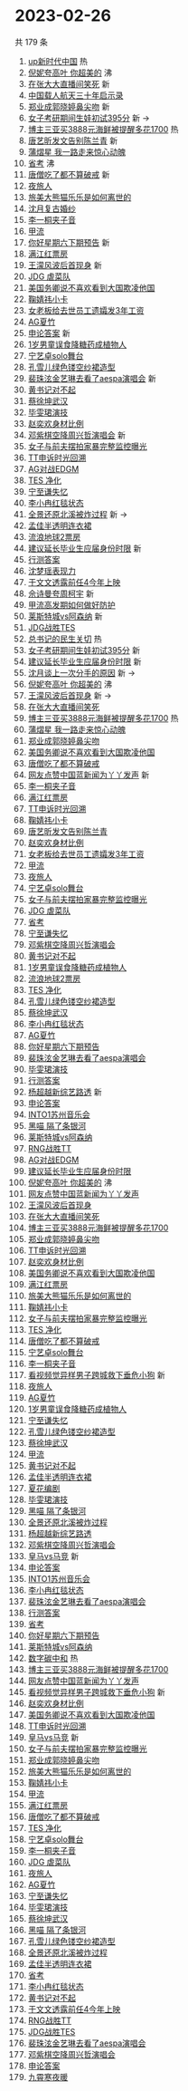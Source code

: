 # 2023-02-26

共 179 条

<!-- BEGIN -->
<!-- 最后更新时间 Sun Feb 26 2023 03:10:58 GMT+0800 (China Standard Time) -->

1. [up新时代中国](https://s.weibo.com//weibo?q=%23up%E6%96%B0%E6%97%B6%E4%BB%A3%E4%B8%AD%E5%9B%BD%23&Refer=new_time)
   热
1. [倪妮夸高叶 你超美的](https://s.weibo.com//weibo?q=%E5%80%AA%E5%A6%AE%E5%A4%B8%E9%AB%98%E5%8F%B6%20%E4%BD%A0%E8%B6%85%E7%BE%8E%E7%9A%84&t=31&band_rank=1&Refer=top)
   沸
1. [在张大大直播间笑死](https://s.weibo.com//weibo?q=%E5%9C%A8%E5%BC%A0%E5%A4%A7%E5%A4%A7%E7%9B%B4%E6%92%AD%E9%97%B4%E7%AC%91%E6%AD%BB&t=31&band_rank=2&Refer=top)
   新
1. [中国载人航天三十年启示录](https://s.weibo.com//weibo?q=%23%E4%B8%AD%E5%9B%BD%E8%BD%BD%E4%BA%BA%E8%88%AA%E5%A4%A9%E4%B8%89%E5%8D%81%E5%B9%B4%E5%90%AF%E7%A4%BA%E5%BD%95%23&t=31&band_rank=3&Refer=top)
1. [郑业成郭晓婷鼻尖吻](https://s.weibo.com//weibo?q=%23%E9%83%91%E4%B8%9A%E6%88%90%E9%83%AD%E6%99%93%E5%A9%B7%E9%BC%BB%E5%B0%96%E5%90%BB%23&t=31&band_rank=4&Refer=top)
   新
1. [女子考研期间生娃初试395分](https://s.weibo.com//weibo?q=%23%E5%A5%B3%E5%AD%90%E8%80%83%E7%A0%94%E6%9C%9F%E9%97%B4%E7%94%9F%E5%A8%83%E5%88%9D%E8%AF%95395%E5%88%86%23&t=31&band_rank=5&Refer=top)
   新 ->
1. [博主三亚买3888元海鲜被提醒多花1700](https://s.weibo.com//weibo?q=%23%E5%8D%9A%E4%B8%BB%E4%B8%89%E4%BA%9A%E4%B9%B03888%E5%85%83%E6%B5%B7%E9%B2%9C%E8%A2%AB%E6%8F%90%E9%86%92%E5%A4%9A%E8%8A%B11700%23&t=31&band_rank=6&Refer=top)
   热
1. [唐艺昕发文告别陈兰青](https://s.weibo.com//weibo?q=%23%E5%94%90%E8%89%BA%E6%98%95%E5%8F%91%E6%96%87%E5%91%8A%E5%88%AB%E9%99%88%E5%85%B0%E9%9D%92%23&t=31&band_rank=7&Refer=top)
   新
1. [蒲熠星 我一路走来惊心动魄](https://s.weibo.com//weibo?q=%E8%92%B2%E7%86%A0%E6%98%9F%20%E6%88%91%E4%B8%80%E8%B7%AF%E8%B5%B0%E6%9D%A5%E6%83%8A%E5%BF%83%E5%8A%A8%E9%AD%84&t=31&band_rank=8&Refer=top)
1. [省考](https://s.weibo.com//weibo?q=%E7%9C%81%E8%80%83&t=31&band_rank=9&Refer=top)
   沸
1. [唐僧吃了都不算破戒](https://s.weibo.com//weibo?q=%23%E5%94%90%E5%83%A7%E5%90%83%E4%BA%86%E9%83%BD%E4%B8%8D%E7%AE%97%E7%A0%B4%E6%88%92%23&t=31&band_rank=10&Refer=top)
   新
1. [夜旅人](https://s.weibo.com//weibo?q=%E5%A4%9C%E6%97%85%E4%BA%BA&t=31&band_rank=11&Refer=top)
1. [旅美大熊猫乐乐是如何离世的](https://s.weibo.com//weibo?q=%23%E6%97%85%E7%BE%8E%E5%A4%A7%E7%86%8A%E7%8C%AB%E4%B9%90%E4%B9%90%E6%98%AF%E5%A6%82%E4%BD%95%E7%A6%BB%E4%B8%96%E7%9A%84%23&t=31&band_rank=12&Refer=top)
1. [沈月复古婚纱](https://s.weibo.com//weibo?q=%23%E6%B2%88%E6%9C%88%E5%A4%8D%E5%8F%A4%E5%A9%9A%E7%BA%B1%23&t=31&band_rank=13&Refer=top)
1. [李一桐夹子音](https://s.weibo.com//weibo?q=%E6%9D%8E%E4%B8%80%E6%A1%90%E5%A4%B9%E5%AD%90%E9%9F%B3&t=31&band_rank=14&Refer=top)
1. [甲流](https://s.weibo.com//weibo?q=%23%E7%94%B2%E6%B5%81%23&t=31&band_rank=15&Refer=top)
1. [你好星期六下期预告](https://s.weibo.com//weibo?q=%23%E4%BD%A0%E5%A5%BD%E6%98%9F%E6%9C%9F%E5%85%AD%E4%B8%8B%E6%9C%9F%E9%A2%84%E5%91%8A%23&t=31&band_rank=16&Refer=top)
   新
1. [满江红票房](https://s.weibo.com//weibo?q=%23%E6%BB%A1%E6%B1%9F%E7%BA%A2%E7%A5%A8%E6%88%BF%23&t=31&band_rank=17&Refer=top)
1. [王濛风波后首现身](https://s.weibo.com//weibo?q=%23%E7%8E%8B%E6%BF%9B%E9%A3%8E%E6%B3%A2%E5%90%8E%E9%A6%96%E7%8E%B0%E8%BA%AB%23&t=31&band_rank=18&Refer=top)
   新
1. [JDG 虐菜队](https://s.weibo.com//weibo?q=JDG%20%E8%99%90%E8%8F%9C%E9%98%9F&t=31&band_rank=19&Refer=top)
1. [美国务卿说不喜欢看到大国欺凌他国](https://s.weibo.com//weibo?q=%23%E7%BE%8E%E5%9B%BD%E5%8A%A1%E5%8D%BF%E8%AF%B4%E4%B8%8D%E5%96%9C%E6%AC%A2%E7%9C%8B%E5%88%B0%E5%A4%A7%E5%9B%BD%E6%AC%BA%E5%87%8C%E4%BB%96%E5%9B%BD%23&t=31&band_rank=20&Refer=top)
1. [鞠婧祎小卡](https://s.weibo.com//weibo?q=%E9%9E%A0%E5%A9%A7%E7%A5%8E%E5%B0%8F%E5%8D%A1&t=31&band_rank=21&Refer=top)
1. [女老板给去世员工遗孀发3年工资](https://s.weibo.com//weibo?q=%23%E5%A5%B3%E8%80%81%E6%9D%BF%E7%BB%99%E5%8E%BB%E4%B8%96%E5%91%98%E5%B7%A5%E9%81%97%E5%AD%80%E5%8F%913%E5%B9%B4%E5%B7%A5%E8%B5%84%23&t=31&band_rank=22&Refer=top)
1. [AG夏竹](https://s.weibo.com//weibo?q=AG%E5%A4%8F%E7%AB%B9&t=31&band_rank=23&Refer=top)
1. [申论答案](https://s.weibo.com//weibo?q=%E7%94%B3%E8%AE%BA%E7%AD%94%E6%A1%88&t=31&band_rank=24&Refer=top)
   新
1. [1岁男童误食降糖药成植物人](https://s.weibo.com//weibo?q=%231%E5%B2%81%E7%94%B7%E7%AB%A5%E8%AF%AF%E9%A3%9F%E9%99%8D%E7%B3%96%E8%8D%AF%E6%88%90%E6%A4%8D%E7%89%A9%E4%BA%BA%23&t=31&band_rank=25&Refer=top)
1. [宁艺卓solo舞台](https://s.weibo.com//weibo?q=%23%E5%AE%81%E8%89%BA%E5%8D%93solo%E8%88%9E%E5%8F%B0%23&t=31&band_rank=26&Refer=top)
1. [孔雪儿绿色镂空纱裙造型](https://s.weibo.com//weibo?q=%23%E5%AD%94%E9%9B%AA%E5%84%BF%E7%BB%BF%E8%89%B2%E9%95%82%E7%A9%BA%E7%BA%B1%E8%A3%99%E9%80%A0%E5%9E%8B%23&t=31&band_rank=27&Refer=top)
1. [裴珠泫金艺琳去看了aespa演唱会](https://s.weibo.com//weibo?q=%23%E8%A3%B4%E7%8F%A0%E6%B3%AB%E9%87%91%E8%89%BA%E7%90%B3%E5%8E%BB%E7%9C%8B%E4%BA%86aespa%E6%BC%94%E5%94%B1%E4%BC%9A%23&t=31&band_rank=28&Refer=top)
   新
1. [黄书记对不起](https://s.weibo.com//weibo?q=%E9%BB%84%E4%B9%A6%E8%AE%B0%E5%AF%B9%E4%B8%8D%E8%B5%B7&t=31&band_rank=29&Refer=top)
1. [蔡徐坤武汉](https://s.weibo.com//weibo?q=%E8%94%A1%E5%BE%90%E5%9D%A4%E6%AD%A6%E6%B1%89&t=31&band_rank=30&Refer=top)
1. [毕雯珺演技](https://s.weibo.com//weibo?q=%23%E6%AF%95%E9%9B%AF%E7%8F%BA%E6%BC%94%E6%8A%80%23&t=31&band_rank=31&Refer=top)
1. [赵奕欢身材比例](https://s.weibo.com//weibo?q=%23%E8%B5%B5%E5%A5%95%E6%AC%A2%E8%BA%AB%E6%9D%90%E6%AF%94%E4%BE%8B%23&t=31&band_rank=32&Refer=top)
1. [邓紫棋空降周兴哲演唱会](https://s.weibo.com//weibo?q=%23%E9%82%93%E7%B4%AB%E6%A3%8B%E7%A9%BA%E9%99%8D%E5%91%A8%E5%85%B4%E5%93%B2%E6%BC%94%E5%94%B1%E4%BC%9A%23&t=31&band_rank=33&Refer=top)
   新
1. [女子与前夫摆拍家暴完整监控曝光](https://s.weibo.com//weibo?q=%23%E5%A5%B3%E5%AD%90%E4%B8%8E%E5%89%8D%E5%A4%AB%E6%91%86%E6%8B%8D%E5%AE%B6%E6%9A%B4%E5%AE%8C%E6%95%B4%E7%9B%91%E6%8E%A7%E6%9B%9D%E5%85%89%23&t=31&band_rank=34&Refer=top)
1. [TT申诉时光回溯](https://s.weibo.com//weibo?q=%23TT%E7%94%B3%E8%AF%89%E6%97%B6%E5%85%89%E5%9B%9E%E6%BA%AF%23&t=31&band_rank=35&Refer=top)
1. [AG对战EDGM](https://s.weibo.com//weibo?q=%23AG%E5%AF%B9%E6%88%98EDGM%23&t=31&band_rank=36&Refer=top)
1. [TES 净化](https://s.weibo.com//weibo?q=TES%20%E5%87%80%E5%8C%96&t=31&band_rank=37&Refer=top)
1. [宁至谦失忆](https://s.weibo.com//weibo?q=%23%E5%AE%81%E8%87%B3%E8%B0%A6%E5%A4%B1%E5%BF%86%23&t=31&band_rank=38&Refer=top)
1. [李小冉红毯状态](https://s.weibo.com//weibo?q=%E6%9D%8E%E5%B0%8F%E5%86%89%E7%BA%A2%E6%AF%AF%E7%8A%B6%E6%80%81&t=31&band_rank=39&Refer=top)
1. [全景还原北溪被炸过程](https://s.weibo.com//weibo?q=%23%E5%85%A8%E6%99%AF%E8%BF%98%E5%8E%9F%E5%8C%97%E6%BA%AA%E8%A2%AB%E7%82%B8%E8%BF%87%E7%A8%8B%23&t=31&band_rank=40&Refer=top)
   新 ->
1. [孟佳半透明连衣裙](https://s.weibo.com//weibo?q=%23%E5%AD%9F%E4%BD%B3%E5%8D%8A%E9%80%8F%E6%98%8E%E8%BF%9E%E8%A1%A3%E8%A3%99%23&t=31&band_rank=41&Refer=top)
1. [流浪地球2票房](https://s.weibo.com//weibo?q=%23%E6%B5%81%E6%B5%AA%E5%9C%B0%E7%90%832%E7%A5%A8%E6%88%BF%23&t=31&band_rank=42&Refer=top)
1. [建议延长毕业生应届身份时限](https://s.weibo.com//weibo?q=%23%E5%BB%BA%E8%AE%AE%E5%BB%B6%E9%95%BF%E6%AF%95%E4%B8%9A%E7%94%9F%E5%BA%94%E5%B1%8A%E8%BA%AB%E4%BB%BD%E6%97%B6%E9%99%90%23&t=31&band_rank=43&Refer=top)
   新
1. [行测答案](https://s.weibo.com//weibo?q=%E8%A1%8C%E6%B5%8B%E7%AD%94%E6%A1%88&t=31&band_rank=44&Refer=top)
1. [沈梦瑶表现力](https://s.weibo.com//weibo?q=%E6%B2%88%E6%A2%A6%E7%91%B6%E8%A1%A8%E7%8E%B0%E5%8A%9B&t=31&band_rank=45&Refer=top)
1. [于文文透露前任4今年上映](https://s.weibo.com//weibo?q=%23%E4%BA%8E%E6%96%87%E6%96%87%E9%80%8F%E9%9C%B2%E5%89%8D%E4%BB%BB4%E4%BB%8A%E5%B9%B4%E4%B8%8A%E6%98%A0%23&t=31&band_rank=46&Refer=top)
1. [佘诗曼夸周柯宇](https://s.weibo.com//weibo?q=%23%E4%BD%98%E8%AF%97%E6%9B%BC%E5%A4%B8%E5%91%A8%E6%9F%AF%E5%AE%87%23&t=31&band_rank=47&Refer=top)
   新
1. [甲流高发期如何做好防护](https://s.weibo.com//weibo?q=%23%E7%94%B2%E6%B5%81%E9%AB%98%E5%8F%91%E6%9C%9F%E5%A6%82%E4%BD%95%E5%81%9A%E5%A5%BD%E9%98%B2%E6%8A%A4%23&t=31&band_rank=48&Refer=top)
1. [莱斯特城vs阿森纳](https://s.weibo.com//weibo?q=%23%E8%8E%B1%E6%96%AF%E7%89%B9%E5%9F%8Evs%E9%98%BF%E6%A3%AE%E7%BA%B3%23&t=31&band_rank=49&Refer=top)
   新
1. [JDG战胜TES](https://s.weibo.com//weibo?q=%23JDG%E6%88%98%E8%83%9CTES%23&t=31&band_rank=50&Refer=top)
1. [总书记的民生关切](https://s.weibo.com//weibo?q=%23%E6%80%BB%E4%B9%A6%E8%AE%B0%E7%9A%84%E6%B0%91%E7%94%9F%E5%85%B3%E5%88%87%23&Refer=new_time)
   热
1. [女子考研期间生娃初试395分](https://s.weibo.com//weibo?q=%23%E5%A5%B3%E5%AD%90%E8%80%83%E7%A0%94%E6%9C%9F%E9%97%B4%E7%94%9F%E5%A8%83%E5%88%9D%E8%AF%95395%E5%88%86%23&t=31&band_rank=1&Refer=top)
   新
1. [建议延长毕业生应届身份时限](https://s.weibo.com//weibo?q=%23%E5%BB%BA%E8%AE%AE%E5%BB%B6%E9%95%BF%E6%AF%95%E4%B8%9A%E7%94%9F%E5%BA%94%E5%B1%8A%E8%BA%AB%E4%BB%BD%E6%97%B6%E9%99%90%23&t=31&band_rank=2&Refer=top)
   新
1. [沈月谈上一次分手的原因](https://s.weibo.com//weibo?q=%23%E6%B2%88%E6%9C%88%E8%B0%88%E4%B8%8A%E4%B8%80%E6%AC%A1%E5%88%86%E6%89%8B%E7%9A%84%E5%8E%9F%E5%9B%A0%23&t=31&band_rank=4&Refer=top)
   新 ->
1. [倪妮夸高叶 你超美的](https://s.weibo.com//weibo?q=%E5%80%AA%E5%A6%AE%E5%A4%B8%E9%AB%98%E5%8F%B6%20%E4%BD%A0%E8%B6%85%E7%BE%8E%E7%9A%84&t=31&band_rank=5&Refer=top)
   沸
1. [王濛风波后首现身](https://s.weibo.com//weibo?q=%23%E7%8E%8B%E6%BF%9B%E9%A3%8E%E6%B3%A2%E5%90%8E%E9%A6%96%E7%8E%B0%E8%BA%AB%23&t=31&band_rank=6&Refer=top)
   新 ->
1. [在张大大直播间笑死](https://s.weibo.com//weibo?q=%E5%9C%A8%E5%BC%A0%E5%A4%A7%E5%A4%A7%E7%9B%B4%E6%92%AD%E9%97%B4%E7%AC%91%E6%AD%BB&t=31&band_rank=7&Refer=top)
1. [博主三亚买3888元海鲜被提醒多花1700](https://s.weibo.com//weibo?q=%23%E5%8D%9A%E4%B8%BB%E4%B8%89%E4%BA%9A%E4%B9%B03888%E5%85%83%E6%B5%B7%E9%B2%9C%E8%A2%AB%E6%8F%90%E9%86%92%E5%A4%9A%E8%8A%B11700%23&t=31&band_rank=8&Refer=top)
   热
1. [蒲熠星 我一路走来惊心动魄](https://s.weibo.com//weibo?q=%E8%92%B2%E7%86%A0%E6%98%9F%20%E6%88%91%E4%B8%80%E8%B7%AF%E8%B5%B0%E6%9D%A5%E6%83%8A%E5%BF%83%E5%8A%A8%E9%AD%84&t=31&band_rank=9&Refer=top)
1. [郑业成郭晓婷鼻尖吻](https://s.weibo.com//weibo?q=%23%E9%83%91%E4%B8%9A%E6%88%90%E9%83%AD%E6%99%93%E5%A9%B7%E9%BC%BB%E5%B0%96%E5%90%BB%23&t=31&band_rank=10&Refer=top)
1. [美国务卿说不喜欢看到大国欺凌他国](https://s.weibo.com//weibo?q=%23%E7%BE%8E%E5%9B%BD%E5%8A%A1%E5%8D%BF%E8%AF%B4%E4%B8%8D%E5%96%9C%E6%AC%A2%E7%9C%8B%E5%88%B0%E5%A4%A7%E5%9B%BD%E6%AC%BA%E5%87%8C%E4%BB%96%E5%9B%BD%23&t=31&band_rank=11&Refer=top)
1. [唐僧吃了都不算破戒](https://s.weibo.com//weibo?q=%23%E5%94%90%E5%83%A7%E5%90%83%E4%BA%86%E9%83%BD%E4%B8%8D%E7%AE%97%E7%A0%B4%E6%88%92%23&t=31&band_rank=13&Refer=top)
1. [网友点赞中国蓝新闻为丫丫发声](https://s.weibo.com//weibo?q=%23%E7%BD%91%E5%8F%8B%E7%82%B9%E8%B5%9E%E4%B8%AD%E5%9B%BD%E8%93%9D%E6%96%B0%E9%97%BB%E4%B8%BA%E4%B8%AB%E4%B8%AB%E5%8F%91%E5%A3%B0%23&t=31&band_rank=14&Refer=top)
   新
1. [李一桐夹子音](https://s.weibo.com//weibo?q=%E6%9D%8E%E4%B8%80%E6%A1%90%E5%A4%B9%E5%AD%90%E9%9F%B3&t=31&band_rank=15&Refer=top)
1. [满江红票房](https://s.weibo.com//weibo?q=%23%E6%BB%A1%E6%B1%9F%E7%BA%A2%E7%A5%A8%E6%88%BF%23&t=31&band_rank=16&Refer=top)
1. [TT申诉时光回溯](https://s.weibo.com//weibo?q=%23TT%E7%94%B3%E8%AF%89%E6%97%B6%E5%85%89%E5%9B%9E%E6%BA%AF%23&t=31&band_rank=17&Refer=top)
1. [鞠婧祎小卡](https://s.weibo.com//weibo?q=%E9%9E%A0%E5%A9%A7%E7%A5%8E%E5%B0%8F%E5%8D%A1&t=31&band_rank=18&Refer=top)
1. [唐艺昕发文告别陈兰青](https://s.weibo.com//weibo?q=%23%E5%94%90%E8%89%BA%E6%98%95%E5%8F%91%E6%96%87%E5%91%8A%E5%88%AB%E9%99%88%E5%85%B0%E9%9D%92%23&t=31&band_rank=19&Refer=top)
1. [赵奕欢身材比例](https://s.weibo.com//weibo?q=%23%E8%B5%B5%E5%A5%95%E6%AC%A2%E8%BA%AB%E6%9D%90%E6%AF%94%E4%BE%8B%23&t=31&band_rank=20&Refer=top)
1. [女老板给去世员工遗孀发3年工资](https://s.weibo.com//weibo?q=%23%E5%A5%B3%E8%80%81%E6%9D%BF%E7%BB%99%E5%8E%BB%E4%B8%96%E5%91%98%E5%B7%A5%E9%81%97%E5%AD%80%E5%8F%913%E5%B9%B4%E5%B7%A5%E8%B5%84%23&t=31&band_rank=21&Refer=top)
1. [甲流](https://s.weibo.com//weibo?q=%23%E7%94%B2%E6%B5%81%23&t=31&band_rank=22&Refer=top)
1. [夜旅人](https://s.weibo.com//weibo?q=%E5%A4%9C%E6%97%85%E4%BA%BA&t=31&band_rank=23&Refer=top)
1. [宁艺卓solo舞台](https://s.weibo.com//weibo?q=%23%E5%AE%81%E8%89%BA%E5%8D%93solo%E8%88%9E%E5%8F%B0%23&t=31&band_rank=24&Refer=top)
1. [女子与前夫摆拍家暴完整监控曝光](https://s.weibo.com//weibo?q=%23%E5%A5%B3%E5%AD%90%E4%B8%8E%E5%89%8D%E5%A4%AB%E6%91%86%E6%8B%8D%E5%AE%B6%E6%9A%B4%E5%AE%8C%E6%95%B4%E7%9B%91%E6%8E%A7%E6%9B%9D%E5%85%89%23&t=31&band_rank=25&Refer=top)
1. [JDG 虐菜队](https://s.weibo.com//weibo?q=JDG%20%E8%99%90%E8%8F%9C%E9%98%9F&t=31&band_rank=26&Refer=top)
1. [省考](https://s.weibo.com//weibo?q=%E7%9C%81%E8%80%83&t=31&band_rank=27&Refer=top)
1. [宁至谦失忆](https://s.weibo.com//weibo?q=%23%E5%AE%81%E8%87%B3%E8%B0%A6%E5%A4%B1%E5%BF%86%23&t=31&band_rank=28&Refer=top)
1. [邓紫棋空降周兴哲演唱会](https://s.weibo.com//weibo?q=%23%E9%82%93%E7%B4%AB%E6%A3%8B%E7%A9%BA%E9%99%8D%E5%91%A8%E5%85%B4%E5%93%B2%E6%BC%94%E5%94%B1%E4%BC%9A%23&t=31&band_rank=29&Refer=top)
1. [黄书记对不起](https://s.weibo.com//weibo?q=%E9%BB%84%E4%B9%A6%E8%AE%B0%E5%AF%B9%E4%B8%8D%E8%B5%B7&t=31&band_rank=30&Refer=top)
1. [1岁男童误食降糖药成植物人](https://s.weibo.com//weibo?q=%231%E5%B2%81%E7%94%B7%E7%AB%A5%E8%AF%AF%E9%A3%9F%E9%99%8D%E7%B3%96%E8%8D%AF%E6%88%90%E6%A4%8D%E7%89%A9%E4%BA%BA%23&t=31&band_rank=31&Refer=top)
1. [流浪地球2票房](https://s.weibo.com//weibo?q=%23%E6%B5%81%E6%B5%AA%E5%9C%B0%E7%90%832%E7%A5%A8%E6%88%BF%23&t=31&band_rank=32&Refer=top)
1. [TES 净化](https://s.weibo.com//weibo?q=TES%20%E5%87%80%E5%8C%96&t=31&band_rank=33&Refer=top)
1. [孔雪儿绿色镂空纱裙造型](https://s.weibo.com//weibo?q=%23%E5%AD%94%E9%9B%AA%E5%84%BF%E7%BB%BF%E8%89%B2%E9%95%82%E7%A9%BA%E7%BA%B1%E8%A3%99%E9%80%A0%E5%9E%8B%23&t=31&band_rank=34&Refer=top)
1. [蔡徐坤武汉](https://s.weibo.com//weibo?q=%E8%94%A1%E5%BE%90%E5%9D%A4%E6%AD%A6%E6%B1%89&t=31&band_rank=35&Refer=top)
1. [李小冉红毯状态](https://s.weibo.com//weibo?q=%E6%9D%8E%E5%B0%8F%E5%86%89%E7%BA%A2%E6%AF%AF%E7%8A%B6%E6%80%81&t=31&band_rank=36&Refer=top)
1. [AG夏竹](https://s.weibo.com//weibo?q=AG%E5%A4%8F%E7%AB%B9&t=31&band_rank=37&Refer=top)
1. [你好星期六下期预告](https://s.weibo.com//weibo?q=%23%E4%BD%A0%E5%A5%BD%E6%98%9F%E6%9C%9F%E5%85%AD%E4%B8%8B%E6%9C%9F%E9%A2%84%E5%91%8A%23&t=31&band_rank=38&Refer=top)
1. [裴珠泫金艺琳去看了aespa演唱会](https://s.weibo.com//weibo?q=%23%E8%A3%B4%E7%8F%A0%E6%B3%AB%E9%87%91%E8%89%BA%E7%90%B3%E5%8E%BB%E7%9C%8B%E4%BA%86aespa%E6%BC%94%E5%94%B1%E4%BC%9A%23&t=31&band_rank=39&Refer=top)
1. [毕雯珺演技](https://s.weibo.com//weibo?q=%23%E6%AF%95%E9%9B%AF%E7%8F%BA%E6%BC%94%E6%8A%80%23&t=31&band_rank=42&Refer=top)
1. [行测答案](https://s.weibo.com//weibo?q=%E8%A1%8C%E6%B5%8B%E7%AD%94%E6%A1%88&t=31&band_rank=43&Refer=top)
1. [杨超越新综艺路透](https://s.weibo.com//weibo?q=%23%E6%9D%A8%E8%B6%85%E8%B6%8A%E6%96%B0%E7%BB%BC%E8%89%BA%E8%B7%AF%E9%80%8F%23&t=31&band_rank=44&Refer=top)
   新
1. [申论答案](https://s.weibo.com//weibo?q=%E7%94%B3%E8%AE%BA%E7%AD%94%E6%A1%88&t=31&band_rank=45&Refer=top)
1. [INTO1苏州音乐会](https://s.weibo.com//weibo?q=%23INTO1%E8%8B%8F%E5%B7%9E%E9%9F%B3%E4%B9%90%E4%BC%9A%23&t=31&band_rank=46&Refer=top)
1. [黑喵 隔了条银河](https://s.weibo.com//weibo?q=%E9%BB%91%E5%96%B5%20%E9%9A%94%E4%BA%86%E6%9D%A1%E9%93%B6%E6%B2%B3&t=31&band_rank=47&Refer=top)
1. [莱斯特城vs阿森纳](https://s.weibo.com//weibo?q=%23%E8%8E%B1%E6%96%AF%E7%89%B9%E5%9F%8Evs%E9%98%BF%E6%A3%AE%E7%BA%B3%23&t=31&band_rank=48&Refer=top)
1. [RNG战胜TT](https://s.weibo.com//weibo?q=%23RNG%E6%88%98%E8%83%9CTT%23&t=31&band_rank=49&Refer=top)
1. [AG对战EDGM](https://s.weibo.com//weibo?q=%23AG%E5%AF%B9%E6%88%98EDGM%23&t=31&band_rank=50&Refer=top)
1. [建议延长毕业生应届身份时限](https://s.weibo.com//weibo?q=%23%E5%BB%BA%E8%AE%AE%E5%BB%B6%E9%95%BF%E6%AF%95%E4%B8%9A%E7%94%9F%E5%BA%94%E5%B1%8A%E8%BA%AB%E4%BB%BD%E6%97%B6%E9%99%90%23&t=31&band_rank=1&Refer=top)
1. [倪妮夸高叶 你超美的](https://s.weibo.com//weibo?q=%E5%80%AA%E5%A6%AE%E5%A4%B8%E9%AB%98%E5%8F%B6%20%E4%BD%A0%E8%B6%85%E7%BE%8E%E7%9A%84&t=31&band_rank=2&Refer=top)
   沸
1. [网友点赞中国蓝新闻为丫丫发声](https://s.weibo.com//weibo?q=%23%E7%BD%91%E5%8F%8B%E7%82%B9%E8%B5%9E%E4%B8%AD%E5%9B%BD%E8%93%9D%E6%96%B0%E9%97%BB%E4%B8%BA%E4%B8%AB%E4%B8%AB%E5%8F%91%E5%A3%B0%23&t=31&band_rank=6&Refer=top)
1. [王濛风波后首现身](https://s.weibo.com//weibo?q=%23%E7%8E%8B%E6%BF%9B%E9%A3%8E%E6%B3%A2%E5%90%8E%E9%A6%96%E7%8E%B0%E8%BA%AB%23&t=31&band_rank=7&Refer=top)
1. [在张大大直播间笑死](https://s.weibo.com//weibo?q=%E5%9C%A8%E5%BC%A0%E5%A4%A7%E5%A4%A7%E7%9B%B4%E6%92%AD%E9%97%B4%E7%AC%91%E6%AD%BB&t=31&band_rank=8&Refer=top)
1. [博主三亚买3888元海鲜被提醒多花1700](https://s.weibo.com//weibo?q=%23%E5%8D%9A%E4%B8%BB%E4%B8%89%E4%BA%9A%E4%B9%B03888%E5%85%83%E6%B5%B7%E9%B2%9C%E8%A2%AB%E6%8F%90%E9%86%92%E5%A4%9A%E8%8A%B11700%23&t=31&band_rank=10&Refer=top)
1. [郑业成郭晓婷鼻尖吻](https://s.weibo.com//weibo?q=%23%E9%83%91%E4%B8%9A%E6%88%90%E9%83%AD%E6%99%93%E5%A9%B7%E9%BC%BB%E5%B0%96%E5%90%BB%23&t=31&band_rank=11&Refer=top)
1. [TT申诉时光回溯](https://s.weibo.com//weibo?q=%23TT%E7%94%B3%E8%AF%89%E6%97%B6%E5%85%89%E5%9B%9E%E6%BA%AF%23&t=31&band_rank=12&Refer=top)
1. [赵奕欢身材比例](https://s.weibo.com//weibo?q=%23%E8%B5%B5%E5%A5%95%E6%AC%A2%E8%BA%AB%E6%9D%90%E6%AF%94%E4%BE%8B%23&t=31&band_rank=13&Refer=top)
1. [美国务卿说不喜欢看到大国欺凌他国](https://s.weibo.com//weibo?q=%23%E7%BE%8E%E5%9B%BD%E5%8A%A1%E5%8D%BF%E8%AF%B4%E4%B8%8D%E5%96%9C%E6%AC%A2%E7%9C%8B%E5%88%B0%E5%A4%A7%E5%9B%BD%E6%AC%BA%E5%87%8C%E4%BB%96%E5%9B%BD%23&t=31&band_rank=14&Refer=top)
1. [满江红票房](https://s.weibo.com//weibo?q=%23%E6%BB%A1%E6%B1%9F%E7%BA%A2%E7%A5%A8%E6%88%BF%23&t=31&band_rank=15&Refer=top)
1. [旅美大熊猫乐乐是如何离世的](https://s.weibo.com//weibo?q=%23%E6%97%85%E7%BE%8E%E5%A4%A7%E7%86%8A%E7%8C%AB%E4%B9%90%E4%B9%90%E6%98%AF%E5%A6%82%E4%BD%95%E7%A6%BB%E4%B8%96%E7%9A%84%23&t=31&band_rank=16&Refer=top)
1. [鞠婧祎小卡](https://s.weibo.com//weibo?q=%E9%9E%A0%E5%A9%A7%E7%A5%8E%E5%B0%8F%E5%8D%A1&t=31&band_rank=17&Refer=top)
1. [女子与前夫摆拍家暴完整监控曝光](https://s.weibo.com//weibo?q=%23%E5%A5%B3%E5%AD%90%E4%B8%8E%E5%89%8D%E5%A4%AB%E6%91%86%E6%8B%8D%E5%AE%B6%E6%9A%B4%E5%AE%8C%E6%95%B4%E7%9B%91%E6%8E%A7%E6%9B%9D%E5%85%89%23&t=31&band_rank=18&Refer=top)
1. [TES 净化](https://s.weibo.com//weibo?q=TES%20%E5%87%80%E5%8C%96&t=31&band_rank=19&Refer=top)
1. [唐僧吃了都不算破戒](https://s.weibo.com//weibo?q=%23%E5%94%90%E5%83%A7%E5%90%83%E4%BA%86%E9%83%BD%E4%B8%8D%E7%AE%97%E7%A0%B4%E6%88%92%23&t=31&band_rank=20&Refer=top)
1. [宁艺卓solo舞台](https://s.weibo.com//weibo?q=%23%E5%AE%81%E8%89%BA%E5%8D%93solo%E8%88%9E%E5%8F%B0%23&t=31&band_rank=22&Refer=top)
1. [李一桐夹子音](https://s.weibo.com//weibo?q=%E6%9D%8E%E4%B8%80%E6%A1%90%E5%A4%B9%E5%AD%90%E9%9F%B3&t=31&band_rank=23&Refer=top)
1. [看视频觉异样男子跨城救下垂危小狗](https://s.weibo.com//weibo?q=%23%E7%9C%8B%E8%A7%86%E9%A2%91%E8%A7%89%E5%BC%82%E6%A0%B7%E7%94%B7%E5%AD%90%E8%B7%A8%E5%9F%8E%E6%95%91%E4%B8%8B%E5%9E%82%E5%8D%B1%E5%B0%8F%E7%8B%97%23&t=31&band_rank=24&Refer=top)
   新
1. [夜旅人](https://s.weibo.com//weibo?q=%E5%A4%9C%E6%97%85%E4%BA%BA&t=31&band_rank=25&Refer=top)
1. [AG夏竹](https://s.weibo.com//weibo?q=AG%E5%A4%8F%E7%AB%B9&t=31&band_rank=27&Refer=top)
1. [1岁男童误食降糖药成植物人](https://s.weibo.com//weibo?q=%231%E5%B2%81%E7%94%B7%E7%AB%A5%E8%AF%AF%E9%A3%9F%E9%99%8D%E7%B3%96%E8%8D%AF%E6%88%90%E6%A4%8D%E7%89%A9%E4%BA%BA%23&t=31&band_rank=28&Refer=top)
1. [宁至谦失忆](https://s.weibo.com//weibo?q=%23%E5%AE%81%E8%87%B3%E8%B0%A6%E5%A4%B1%E5%BF%86%23&t=31&band_rank=29&Refer=top)
1. [孔雪儿绿色镂空纱裙造型](https://s.weibo.com//weibo?q=%23%E5%AD%94%E9%9B%AA%E5%84%BF%E7%BB%BF%E8%89%B2%E9%95%82%E7%A9%BA%E7%BA%B1%E8%A3%99%E9%80%A0%E5%9E%8B%23&t=31&band_rank=30&Refer=top)
1. [蔡徐坤武汉](https://s.weibo.com//weibo?q=%E8%94%A1%E5%BE%90%E5%9D%A4%E6%AD%A6%E6%B1%89&t=31&band_rank=31&Refer=top)
1. [甲流](https://s.weibo.com//weibo?q=%23%E7%94%B2%E6%B5%81%23&t=31&band_rank=33&Refer=top)
1. [黄书记对不起](https://s.weibo.com//weibo?q=%E9%BB%84%E4%B9%A6%E8%AE%B0%E5%AF%B9%E4%B8%8D%E8%B5%B7&t=31&band_rank=34&Refer=top)
1. [孟佳半透明连衣裙](https://s.weibo.com//weibo?q=%23%E5%AD%9F%E4%BD%B3%E5%8D%8A%E9%80%8F%E6%98%8E%E8%BF%9E%E8%A1%A3%E8%A3%99%23&t=31&band_rank=35&Refer=top)
1. [夏花编剧](https://s.weibo.com//weibo?q=%23%E5%A4%8F%E8%8A%B1%E7%BC%96%E5%89%A7%23&t=31&band_rank=36&Refer=top)
1. [毕雯珺演技](https://s.weibo.com//weibo?q=%23%E6%AF%95%E9%9B%AF%E7%8F%BA%E6%BC%94%E6%8A%80%23&t=31&band_rank=37&Refer=top)
1. [黑喵 隔了条银河](https://s.weibo.com//weibo?q=%E9%BB%91%E5%96%B5%20%E9%9A%94%E4%BA%86%E6%9D%A1%E9%93%B6%E6%B2%B3&t=31&band_rank=38&Refer=top)
1. [全景还原北溪被炸过程](https://s.weibo.com//weibo?q=%23%E5%85%A8%E6%99%AF%E8%BF%98%E5%8E%9F%E5%8C%97%E6%BA%AA%E8%A2%AB%E7%82%B8%E8%BF%87%E7%A8%8B%23&t=31&band_rank=39&Refer=top)
1. [杨超越新综艺路透](https://s.weibo.com//weibo?q=%23%E6%9D%A8%E8%B6%85%E8%B6%8A%E6%96%B0%E7%BB%BC%E8%89%BA%E8%B7%AF%E9%80%8F%23&t=31&band_rank=40&Refer=top)
1. [邓紫棋空降周兴哲演唱会](https://s.weibo.com//weibo?q=%23%E9%82%93%E7%B4%AB%E6%A3%8B%E7%A9%BA%E9%99%8D%E5%91%A8%E5%85%B4%E5%93%B2%E6%BC%94%E5%94%B1%E4%BC%9A%23&t=31&band_rank=41&Refer=top)
1. [皇马vs马竞](https://s.weibo.com//weibo?q=%23%E7%9A%87%E9%A9%ACvs%E9%A9%AC%E7%AB%9E%23&t=31&band_rank=42&Refer=top)
   新
1. [申论答案](https://s.weibo.com//weibo?q=%E7%94%B3%E8%AE%BA%E7%AD%94%E6%A1%88&t=31&band_rank=43&Refer=top)
1. [INTO1苏州音乐会](https://s.weibo.com//weibo?q=%23INTO1%E8%8B%8F%E5%B7%9E%E9%9F%B3%E4%B9%90%E4%BC%9A%23&t=31&band_rank=44&Refer=top)
1. [李小冉红毯状态](https://s.weibo.com//weibo?q=%E6%9D%8E%E5%B0%8F%E5%86%89%E7%BA%A2%E6%AF%AF%E7%8A%B6%E6%80%81&t=31&band_rank=45&Refer=top)
1. [裴珠泫金艺琳去看了aespa演唱会](https://s.weibo.com//weibo?q=%23%E8%A3%B4%E7%8F%A0%E6%B3%AB%E9%87%91%E8%89%BA%E7%90%B3%E5%8E%BB%E7%9C%8B%E4%BA%86aespa%E6%BC%94%E5%94%B1%E4%BC%9A%23&t=31&band_rank=46&Refer=top)
1. [行测答案](https://s.weibo.com//weibo?q=%E8%A1%8C%E6%B5%8B%E7%AD%94%E6%A1%88&t=31&band_rank=47&Refer=top)
1. [省考](https://s.weibo.com//weibo?q=%E7%9C%81%E8%80%83&t=31&band_rank=48&Refer=top)
1. [你好星期六下期预告](https://s.weibo.com//weibo?q=%23%E4%BD%A0%E5%A5%BD%E6%98%9F%E6%9C%9F%E5%85%AD%E4%B8%8B%E6%9C%9F%E9%A2%84%E5%91%8A%23&t=31&band_rank=49&Refer=top)
1. [莱斯特城vs阿森纳](https://s.weibo.com//weibo?q=%23%E8%8E%B1%E6%96%AF%E7%89%B9%E5%9F%8Evs%E9%98%BF%E6%A3%AE%E7%BA%B3%23&t=31&band_rank=50&Refer=top)
1. [数字碳中和](https://s.weibo.com//weibo?q=%23%E6%95%B0%E5%AD%97%E7%A2%B3%E4%B8%AD%E5%92%8C%23&Refer=new_time)
   热
1. [博主三亚买3888元海鲜被提醒多花1700](https://s.weibo.com//weibo?q=%23%E5%8D%9A%E4%B8%BB%E4%B8%89%E4%BA%9A%E4%B9%B03888%E5%85%83%E6%B5%B7%E9%B2%9C%E8%A2%AB%E6%8F%90%E9%86%92%E5%A4%9A%E8%8A%B11700%23&t=31&band_rank=7&Refer=top)
1. [网友点赞中国蓝新闻为丫丫发声](https://s.weibo.com//weibo?q=%23%E7%BD%91%E5%8F%8B%E7%82%B9%E8%B5%9E%E4%B8%AD%E5%9B%BD%E8%93%9D%E6%96%B0%E9%97%BB%E4%B8%BA%E4%B8%AB%E4%B8%AB%E5%8F%91%E5%A3%B0%23&t=31&band_rank=10&Refer=top)
1. [看视频觉异样男子跨城救下垂危小狗](https://s.weibo.com//weibo?q=%23%E7%9C%8B%E8%A7%86%E9%A2%91%E8%A7%89%E5%BC%82%E6%A0%B7%E7%94%B7%E5%AD%90%E8%B7%A8%E5%9F%8E%E6%95%91%E4%B8%8B%E5%9E%82%E5%8D%B1%E5%B0%8F%E7%8B%97%23&t=31&band_rank=11&Refer=top)
   新
1. [赵奕欢身材比例](https://s.weibo.com//weibo?q=%23%E8%B5%B5%E5%A5%95%E6%AC%A2%E8%BA%AB%E6%9D%90%E6%AF%94%E4%BE%8B%23&t=31&band_rank=12&Refer=top)
1. [美国务卿说不喜欢看到大国欺凌他国](https://s.weibo.com//weibo?q=%23%E7%BE%8E%E5%9B%BD%E5%8A%A1%E5%8D%BF%E8%AF%B4%E4%B8%8D%E5%96%9C%E6%AC%A2%E7%9C%8B%E5%88%B0%E5%A4%A7%E5%9B%BD%E6%AC%BA%E5%87%8C%E4%BB%96%E5%9B%BD%23&t=31&band_rank=13&Refer=top)
1. [TT申诉时光回溯](https://s.weibo.com//weibo?q=%23TT%E7%94%B3%E8%AF%89%E6%97%B6%E5%85%89%E5%9B%9E%E6%BA%AF%23&t=31&band_rank=14&Refer=top)
1. [皇马vs马竞](https://s.weibo.com//weibo?q=%23%E7%9A%87%E9%A9%ACvs%E9%A9%AC%E7%AB%9E%23&t=31&band_rank=15&Refer=top)
   新
1. [女子与前夫摆拍家暴完整监控曝光](https://s.weibo.com//weibo?q=%23%E5%A5%B3%E5%AD%90%E4%B8%8E%E5%89%8D%E5%A4%AB%E6%91%86%E6%8B%8D%E5%AE%B6%E6%9A%B4%E5%AE%8C%E6%95%B4%E7%9B%91%E6%8E%A7%E6%9B%9D%E5%85%89%23&t=31&band_rank=16&Refer=top)
1. [郑业成郭晓婷鼻尖吻](https://s.weibo.com//weibo?q=%23%E9%83%91%E4%B8%9A%E6%88%90%E9%83%AD%E6%99%93%E5%A9%B7%E9%BC%BB%E5%B0%96%E5%90%BB%23&t=31&band_rank=17&Refer=top)
1. [旅美大熊猫乐乐是如何离世的](https://s.weibo.com//weibo?q=%23%E6%97%85%E7%BE%8E%E5%A4%A7%E7%86%8A%E7%8C%AB%E4%B9%90%E4%B9%90%E6%98%AF%E5%A6%82%E4%BD%95%E7%A6%BB%E4%B8%96%E7%9A%84%23&t=31&band_rank=18&Refer=top)
1. [鞠婧祎小卡](https://s.weibo.com//weibo?q=%E9%9E%A0%E5%A9%A7%E7%A5%8E%E5%B0%8F%E5%8D%A1&t=31&band_rank=19&Refer=top)
1. [甲流](https://s.weibo.com//weibo?q=%23%E7%94%B2%E6%B5%81%23&t=31&band_rank=20&Refer=top)
1. [满江红票房](https://s.weibo.com//weibo?q=%23%E6%BB%A1%E6%B1%9F%E7%BA%A2%E7%A5%A8%E6%88%BF%23&t=31&band_rank=22&Refer=top)
1. [唐僧吃了都不算破戒](https://s.weibo.com//weibo?q=%23%E5%94%90%E5%83%A7%E5%90%83%E4%BA%86%E9%83%BD%E4%B8%8D%E7%AE%97%E7%A0%B4%E6%88%92%23&t=31&band_rank=23&Refer=top)
1. [TES 净化](https://s.weibo.com//weibo?q=TES%20%E5%87%80%E5%8C%96&t=31&band_rank=24&Refer=top)
1. [宁艺卓solo舞台](https://s.weibo.com//weibo?q=%23%E5%AE%81%E8%89%BA%E5%8D%93solo%E8%88%9E%E5%8F%B0%23&t=31&band_rank=25&Refer=top)
1. [李一桐夹子音](https://s.weibo.com//weibo?q=%E6%9D%8E%E4%B8%80%E6%A1%90%E5%A4%B9%E5%AD%90%E9%9F%B3&t=31&band_rank=26&Refer=top)
1. [JDG 虐菜队](https://s.weibo.com//weibo?q=JDG%20%E8%99%90%E8%8F%9C%E9%98%9F&t=31&band_rank=27&Refer=top)
1. [夜旅人](https://s.weibo.com//weibo?q=%E5%A4%9C%E6%97%85%E4%BA%BA&t=31&band_rank=29&Refer=top)
1. [AG夏竹](https://s.weibo.com//weibo?q=AG%E5%A4%8F%E7%AB%B9&t=31&band_rank=30&Refer=top)
1. [宁至谦失忆](https://s.weibo.com//weibo?q=%23%E5%AE%81%E8%87%B3%E8%B0%A6%E5%A4%B1%E5%BF%86%23&t=31&band_rank=31&Refer=top)
1. [毕雯珺演技](https://s.weibo.com//weibo?q=%23%E6%AF%95%E9%9B%AF%E7%8F%BA%E6%BC%94%E6%8A%80%23&t=31&band_rank=33&Refer=top)
1. [蔡徐坤武汉](https://s.weibo.com//weibo?q=%E8%94%A1%E5%BE%90%E5%9D%A4%E6%AD%A6%E6%B1%89&t=31&band_rank=34&Refer=top)
1. [黑喵 隔了条银河](https://s.weibo.com//weibo?q=%E9%BB%91%E5%96%B5%20%E9%9A%94%E4%BA%86%E6%9D%A1%E9%93%B6%E6%B2%B3&t=31&band_rank=35&Refer=top)
1. [孔雪儿绿色镂空纱裙造型](https://s.weibo.com//weibo?q=%23%E5%AD%94%E9%9B%AA%E5%84%BF%E7%BB%BF%E8%89%B2%E9%95%82%E7%A9%BA%E7%BA%B1%E8%A3%99%E9%80%A0%E5%9E%8B%23&t=31&band_rank=37&Refer=top)
1. [全景还原北溪被炸过程](https://s.weibo.com//weibo?q=%23%E5%85%A8%E6%99%AF%E8%BF%98%E5%8E%9F%E5%8C%97%E6%BA%AA%E8%A2%AB%E7%82%B8%E8%BF%87%E7%A8%8B%23&t=31&band_rank=38&Refer=top)
1. [孟佳半透明连衣裙](https://s.weibo.com//weibo?q=%23%E5%AD%9F%E4%BD%B3%E5%8D%8A%E9%80%8F%E6%98%8E%E8%BF%9E%E8%A1%A3%E8%A3%99%23&t=31&band_rank=39&Refer=top)
1. [省考](https://s.weibo.com//weibo?q=%E7%9C%81%E8%80%83&t=31&band_rank=40&Refer=top)
1. [李小冉红毯状态](https://s.weibo.com//weibo?q=%E6%9D%8E%E5%B0%8F%E5%86%89%E7%BA%A2%E6%AF%AF%E7%8A%B6%E6%80%81&t=31&band_rank=41&Refer=top)
1. [黄书记对不起](https://s.weibo.com//weibo?q=%E9%BB%84%E4%B9%A6%E8%AE%B0%E5%AF%B9%E4%B8%8D%E8%B5%B7&t=31&band_rank=42&Refer=top)
1. [于文文透露前任4今年上映](https://s.weibo.com//weibo?q=%23%E4%BA%8E%E6%96%87%E6%96%87%E9%80%8F%E9%9C%B2%E5%89%8D%E4%BB%BB4%E4%BB%8A%E5%B9%B4%E4%B8%8A%E6%98%A0%23&t=31&band_rank=43&Refer=top)
1. [RNG战胜TT](https://s.weibo.com//weibo?q=%23RNG%E6%88%98%E8%83%9CTT%23&t=31&band_rank=45&Refer=top)
1. [JDG战胜TES](https://s.weibo.com//weibo?q=%23JDG%E6%88%98%E8%83%9CTES%23&t=31&band_rank=46&Refer=top)
1. [裴珠泫金艺琳去看了aespa演唱会](https://s.weibo.com//weibo?q=%23%E8%A3%B4%E7%8F%A0%E6%B3%AB%E9%87%91%E8%89%BA%E7%90%B3%E5%8E%BB%E7%9C%8B%E4%BA%86aespa%E6%BC%94%E5%94%B1%E4%BC%9A%23&t=31&band_rank=47&Refer=top)
1. [邓紫棋空降周兴哲演唱会](https://s.weibo.com//weibo?q=%23%E9%82%93%E7%B4%AB%E6%A3%8B%E7%A9%BA%E9%99%8D%E5%91%A8%E5%85%B4%E5%93%B2%E6%BC%94%E5%94%B1%E4%BC%9A%23&t=31&band_rank=48&Refer=top)
1. [申论答案](https://s.weibo.com//weibo?q=%E7%94%B3%E8%AE%BA%E7%AD%94%E6%A1%88&t=31&band_rank=49&Refer=top)
1. [九霄寒夜暖](https://s.weibo.com//weibo?q=%E4%B9%9D%E9%9C%84%E5%AF%92%E5%A4%9C%E6%9A%96&t=31&band_rank=50&Refer=top)

<!-- END -->
